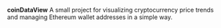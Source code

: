 **coinDataView**
A small project for visualizing cryptocurrency price trends and managing Ethereum wallet addresses in a simple way.
